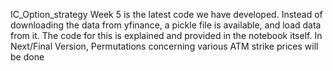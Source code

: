 IC_Option_strategy Week 5 is the latest code we have developed. 
Instead of downloading the data from yfinance, a pickle file is available, and load data from it. The code for this is explained and provided in the notebook itself. 
In Next/Final Version, Permutations concerning various ATM strike prices will be done
